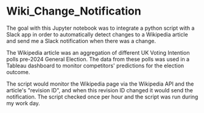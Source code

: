 # Wiki_Change_Notification

The goal with this Jupyter notebook was to integrate a python script with a Slack app in order to automatically detect changes to a Wikipedia article and send me a Slack notification when there was a change.

The Wikipedia article was an aggregation of different UK Voting Intention polls pre-2024 General Election. The data from these polls was used in a Tableau dashboard to monitor competitors' predictions for the election outcome.

The script would monitor the Wikipedia page via the Wikipedia API and the article's "revision ID", and when this revision ID changed it would send the notification. The script checked once per hour and the script was run during my work day.
